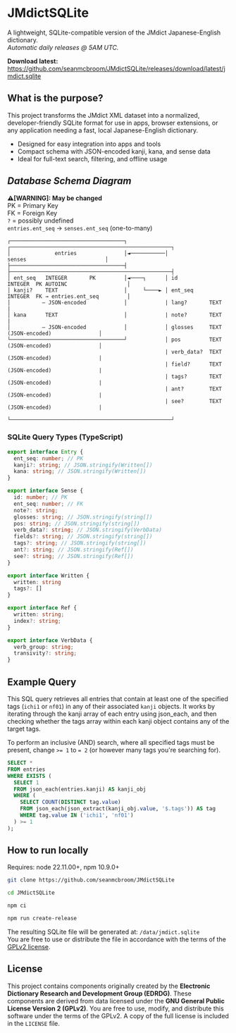 # JMdictSQLite
A lightweight, SQLite-compatible version of the JMdict Japanese-English dictionary.<br>
*Automatic daily releases @ 5AM UTC.*

**Download latest:** https://github.com/seanmcbroom/JMdictSQLite/releases/download/latest/jmdict.sqlite

## What is the purpose?
This project transforms the JMdict XML dataset into a normalized, developer-friendly SQLite format for use in apps, browser extensions, or any application needing a fast, local Japanese-English dictionary.
- Designed for easy integration into apps and tools
- Compact schema with JSON-encoded kanji, kana, and sense data
- Ideal for full-text search, filtering, and offline usage

## _Database Schema Diagram_
**⚠️[WARNING]: May be changed**<br>
PK = Primary Key<br>
FK = Foreign Key<br>
`?` = possibly undefined<br>
`entries.ent_seq` → `senses.ent_seq` (one-to-many)
```
┌────────────────────────────────────┐            ┌───────────────────────────────────────────────────┐
│              entries               │◄───────────│                    senses                         │
├────────────────────────────────────┤            ├───────────────────────────────────────────────────┤
│ ent_seq   INTEGER       PK         │◄────┐      │ id          INTEGER  PK AUTOINC                   │
│ kanji?    TEXT                     │     └────► │ ent_seq     INTEGER  FK → entries.ent_seq         │
│          – JSON-encoded            │            | lang?       TEXT                                  |
│ kana      TEXT                     │            | note?       TEXT                                  | 
│          – JSON-encoded            │            │ glosses     TEXT     (JSON-encoded)               │
└────────────────────────────────────┘            │ pos         TEXT     (JSON-encoded)               │
                                                  | verb_data?  TEXT     (JSON-encoded)               |
                                                  | field?      TEXT     (JSON-encoded)               |
                                                  | tags?       TEXT     (JSON-encoded)               |
                                                  | ant?        TEXT     (JSON-encoded)               |
                                                  | see?        TEXT     (JSON-encoded)               |
                                                  └───────────────────────────────────────────────────┘
```
### SQLite Query Types (TypeScript)
```ts
export interface Entry {
  ent_seq: number; // PK
  kanji?: string; // JSON.stringify(Written[])
  kana: string; // JSON.stringify(Written[])
}

export interface Sense {
  id: number; // PK
  ent_seq: number; // FK
  note?: string;
  glosses: string; // JSON.stringify(string[])
  pos: string; // JSON.stringify(string[])
  verb_data?: string; // JSON.stringify(VerbData)
  fields?: string; // JSON.stringify(string[])
  tags?: string; // JSON.stringify(string[])
  ant?: string; // JSON.stringify(Ref[])
  see?: string; // JSON.stringify(Ref[])
}

export interface Written {
  written: string
  tags?: []
}

export interface Ref {
  written: string;
  index?: string;
}

export interface VerbData {
  verb_group: string;
  transivity?: string;
}
```

## Example Query
This SQL query retrieves all entries that contain at least one of the specified tags (`ichi1` or `nf01`) in any of their associated `kanji` objects.
It works by iterating through the kanji array of each entry using json_each, and then checking whether the tags array within each kanji object contains any of the target tags.

To perform an inclusive (AND) search, where all specified tags must be present, change `>= 1` to `= 2` (or however many tags you're searching for).
```sql
SELECT *
FROM entries
WHERE EXISTS (
  SELECT 1
  FROM json_each(entries.kanji) AS kanji_obj
  WHERE (
    SELECT COUNT(DISTINCT tag.value)
    FROM json_each(json_extract(kanji_obj.value, '$.tags')) AS tag
    WHERE tag.value IN ('ichi1', 'nf01')
  ) >= 1
);
```

## How to run locally
Requires: node 22.11.00+, npm 10.9.0+
```bash
git clone https://github.com/seanmcbroom/JMdictSQLite
```
```bash
cd JMdictSQLite
```
```bash
npm ci
```
```bash
npm run create-release
```
The resulting SQLite file will be generated at: `/data/jmdict.sqlite`<br>
You are free to use or distribute the file in accordance with the terms of the [GPLv2 license](./LICENSE).

## License
This project contains components originally created by the **Electronic Dictionary Research and Development Group (EDRDG)**. These components are derived from data licensed under the **GNU General Public License Version 2 (GPLv2)**.
You are free to use, modify, and distribute this software under the terms of the GPLv2. A copy of the full license is included in the `LICENSE` file.
